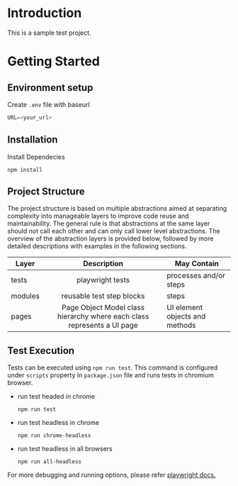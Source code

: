 # Introduction 
This is a sample test project.

# Getting Started

## Environment setup
Create `.env` file with baseurl

  ```typescript
  URL=<your_url>
  ````
## Installation
Install Dependecies
  ```properties
  npm install
  ````
## Project Structure
The project structure is based on multiple abstractions aimed at separating complexity into manageable layers to improve
code reuse and maintainability. The general rule is that abstractions at the same layer should not call each other and
can only call lower level abstractions. The overview of the abstraction layers is provided below, followed by more
detailed descriptions with examples in the following sections.

| Layer     |                               Description                               | May Contain            |
|-----------|:-----------------------------------------------------------------------:|------------------------|
| tests     |                        playwright tests                                 | processes and/or steps |
| modules   |                        reusable test step blocks                        | steps                  |
| pages     | Page Object Model class hierarchy where each class represents a UI page | UI element objects and methods     |

## Test Execution
Tests can be executed using `npm run test`. This command is configured under `scripts` property in `package.json` file and runs tests in chromium browser.

- run test headed in chrome
  ```properties
  npm run test
  ````

- run test headless in chrome
  ```properties
  npm run chrome-headless
  ````
- run test headless in all browsers
  ```properties
  npm run all-headless
  ````

For more debugging and running options, please refer [playwright docs.](https://playwright.dev/docs/running-tests#running-tests)


